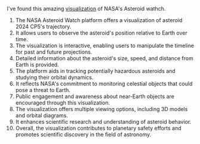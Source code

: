 I've found this amazing [visualization](https://eyes.nasa.gov/apps/asteroids/#/home) of NASA's Asteroid wathch.
1. The NASA Asteroid Watch platform offers a visualization of asteroid 2024 CP5's trajectory.
2. It allows users to observe the asteroid's position relative to Earth over time.
3. The visualization is interactive, enabling users to manipulate the timeline for past and future projections.
4. Detailed information about the asteroid's size, speed, and distance from Earth is provided.
5. The platform aids in tracking potentially hazardous asteroids and studying their orbital dynamics.
6. It reflects NASA's commitment to monitoring celestial objects that could pose a threat to Earth.
7. Public engagement and awareness about near-Earth objects are encouraged through this visualization.
8. The visualization offers multiple viewing options, including 3D models and orbital diagrams.
9. It enhances scientific research and understanding of asteroid behavior.
10. Overall, the visualization contributes to planetary safety efforts and promotes scientific discovery in the field of astronomy.

